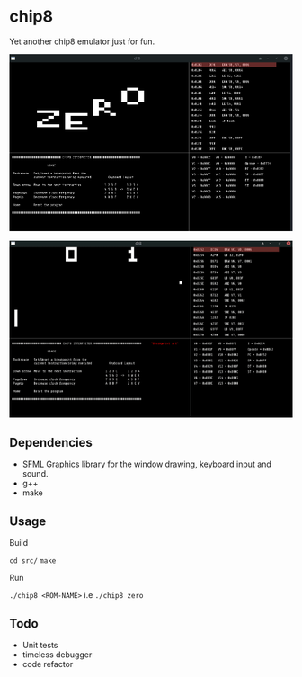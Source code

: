 # chip8
Yet another chip8 emulator just for fun.

![ibm ex](s1.png)

![all ex](v1.gif)

## Dependencies

* [SFML](https://www.sfml-dev.org/) Graphics library for the window drawing, keyboard input and sound.
* g++
* make

## Usage

Build 

`cd src/`
`make`

Run

`./chip8 <ROM-NAME>` i.e `./chip8 zero`

## Todo

* Unit tests
* timeless debugger
* code refactor
